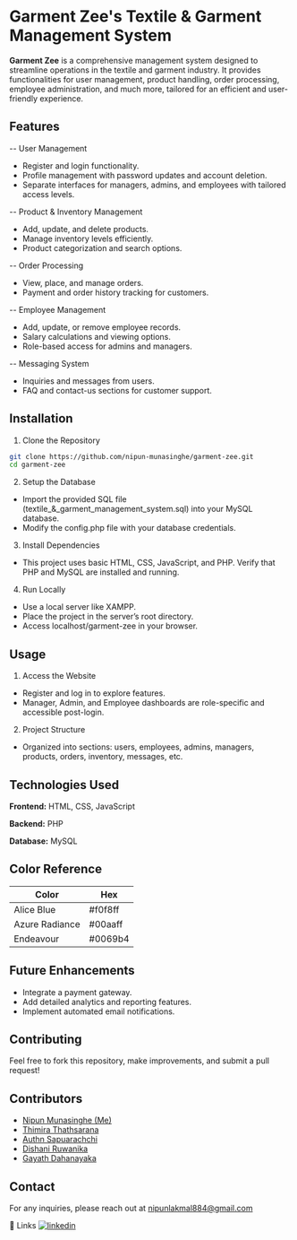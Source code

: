 
# Garment Zee's Textile & Garment Management System

**Garment Zee** is a comprehensive management system designed to streamline operations in the textile and garment industry. It provides functionalities for user management, product handling, order processing, employee administration, and much more, tailored for an efficient and user-friendly experience.

## Features

-- User Management
- Register and login functionality.
- Profile management with password updates and account deletion.
- Separate interfaces for managers, admins, and employees with tailored access levels.

-- Product & Inventory Management

- Add, update, and delete products.
- Manage inventory levels efficiently.
- Product categorization and search options.

-- Order Processing

- View, place, and manage orders.
- Payment and order history tracking for customers.

-- Employee Management

- Add, update, or remove employee records.
- Salary calculations and viewing options.
- Role-based access for admins and managers.

-- Messaging System

- Inquiries and messages from users.
- FAQ and contact-us sections for customer support.


## Installation

1. Clone the Repository

```bash
git clone https://github.com/nipun-munasinghe/garment-zee.git
cd garment-zee
```

2. Setup the Database

 - Import the provided SQL file (textile_&_garment_management_system.sql) into your MySQL database.
 - Modify the config.php file with your database credentials.

3. Install Dependencies
 - This project uses basic HTML, CSS, JavaScript, and PHP. Verify that PHP and MySQL are installed and running.

4. Run Locally

 - Use a local server like XAMPP.
 - Place the project in the server’s root directory.
 - Access localhost/garment-zee in your browser.
## Usage

1. Access the Website

 - Register and log in to explore features.
 - Manager, Admin, and Employee dashboards are role-specific and accessible post-login.

2. Project Structure

 - Organized into sections: users, employees, admins, managers, products, orders, inventory, messages, etc.


## Technologies Used

**Frontend:** HTML, CSS, JavaScript

**Backend:** PHP

**Database:** MySQL

## Color Reference

| Color             | Hex                                                                |
| ----------------- | ------------------------------------------------------------------ |
| Alice Blue | #f0f8ff  |
| Azure Radiance | #00aaff |
| Endeavour | #0069b4 |

## Future Enhancements

- Integrate a payment gateway.
- Add detailed analytics and reporting features.
- Implement automated email notifications.


## Contributing

Feel free to fork this repository, make improvements, and submit a pull request!


## Contributors

- [Nipun Munasinghe (Me)](https://github.com/nipun-munasinghe)
- [Thimira Thathsarana](https://github.com/ThimiraT)
- [Authn Sapuarachchi](https://github.com/AuthnSapuarachchi)
- [Dishani Ruwanika](https://github.com/DishaniRuwanika)
- [Gayath Dahanayaka](https://github.com/GayathDahanayaka)



## Contact

For any inquiries, please reach out at nipunlakmal884@gmail.com
 
 🔗 Links 
 [![linkedin](https://img.shields.io/badge/linkedin-0A66C2?style=for-the-badge&logo=linkedin&logoColor=white)](https://www.linkedin.com/in/nipun-lakmal-b5b3652bb?utm_source=share&utm_campaign=share_via&utm_content=profile&utm_medium=ios_app)


